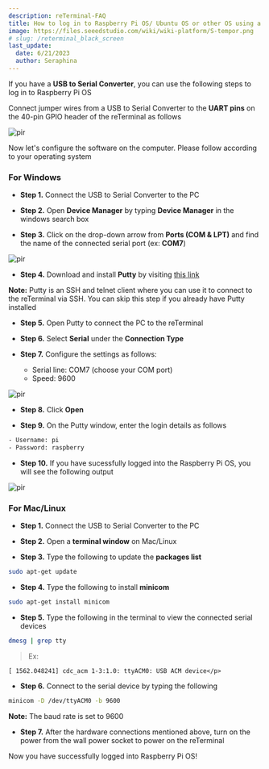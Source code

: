 ```yaml
---
description: reTerminal-FAQ
title: How to log in to Raspberry Pi OS/ Ubuntu OS or other OS using a USB to serial converter
image: https://files.seeedstudio.com/wiki/wiki-platform/S-tempor.png
# slug: /reterminal_black_screen
last_update:
  date: 6/21/2023
  author: Seraphina
---
```


<!-- ## Q5: How can I log in to Raspberry Pi OS/ Ubuntu OS or other OS using a USB to serial converter -->

If you have a **USB to Serial Converter**, you can use the following steps to log in to Raspberry Pi OS

Connect jumper wires from a USB to Serial Converter to the **UART pins** on the 40-pin GPIO header of the reTerminal as follows

<p style={{textAlign: 'center'}}><img src="https://files.seeedstudio.com/wiki/ReTerminal/FAQ/USB-UART.png" alt="pir" width={1000} height="auto" /></p>

Now let's configure the software on the computer. Please follow according to your operating system

### For Windows

- **Step 1.** Connect the USB to Serial Converter to the PC

- **Step 2.** Open **Device Manager** by typing **Device Manager** in the windows search box

- **Step 3.** Click on the drop-down arrow from **Ports (COM & LPT)** and find the name of the connected serial port (ex: **COM7**)

<p style={{textAlign: 'center'}}><img src="https://files.seeedstudio.com/wiki/ReTerminal/COM7-dev-show.jpg" alt="pir" width={320} height="auto" /></p>

- **Step 4.** Download and install **Putty** by visiting [this link](https://www.chiark.greenend.org.uk/~sgtatham/putty/latest.html)

**Note:** Putty is an SSH and telnet client where you can use it to connect to the reTerminal via SSH. You can skip this step if you already have Putty installed

- **Step 5.** Open Putty to connect the PC to the reTerminal

- **Step 6.** Select **Serial** under the **Connection Type**

- **Step 7.** Configure the settings as follows:

  - Serial line: COM7 (choose your COM port)
  - Speed: 9600

<p style={{textAlign: 'center'}}><img src="https://files.seeedstudio.com/wiki/ReTerminal/COM7-Putty-connect.jpg" alt="pir" width={450} height="auto" /></p>

- **Step 8.** Click **Open**

- **Step 9.** On the Putty window, enter the login details as follows

```sh
- Username: pi
- Password: raspberry
```

- **Step 10.** If you have sucessfully logged into the Raspberry Pi OS, you will see the following output

<p style={{textAlign: 'center'}}><img src="https://files.seeedstudio.com/wiki/102110497/SSH_WiFi.png" alt="pir" width={900} height="auto" /></p>

### For Mac/Linux

- **Step 1.** Connect the USB to Serial Converter to the PC

- **Step 2.** Open a **terminal window** on Mac/Linux

- **Step 3.** Type the following to update the **packages list**

```sh
sudo apt-get update
```

- **Step 4.** Type the following to install **minicom**

```sh
sudo apt-get install minicom
```

- **Step 5.** Type the following in the terminal to view the connected serial devices

```sh
dmesg | grep tty
```

> <p style={{fontSize: 16}}>Ex: <br/>
    [ 1562.048241] cdc_acm 1-3:1.0: ttyACM0: USB ACM device</p>

- **Step 6.** Connect to the serial device by typing the following

```sh
minicom -D /dev/ttyACM0 -b 9600
```

**Note:** The baud rate is set to 9600

- **Step 7.** After the hardware connections mentioned above, turn on the power from the wall power socket to power on the reTerminal

Now you have successfully logged into Raspberry Pi OS!
